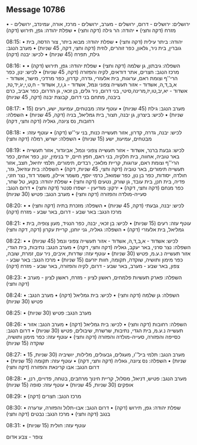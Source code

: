 ## Message 10786

• ירושלים: ירושלים - דרום, ירושלים - מערב, ירושלים - מרכז, אורה, עמינדב, ירושלים - מזרח (דקה וחצי)
• יהודה: הר גילה (דקה וחצי)
• שפלת יהודה: גפן, תירוש (דקה)

08:15:
• יהודה: ביתר עילית (דקה וחצי)
• שפלת יהודה: מבוא ביתר, צור הדסה, בית גוברין, בית ניר, גלאון, כפר זוהרים, לוזית (דקה וחצי, דקה, 45 שניות)
• מערב הנגב: גילת, תפרח (45 שניות)
• לכיש: יבנה (דקה)

08:16:
• השפלה: גיבתון, גן שלמה (דקה וחצי)
• שפלת יהודה: גפן, תירוש (דקה)
• מרכז הנגב: חצרים, אתר דודאים, לקיה והפזורה (דקה, 45 שניות)
• לכיש: ינון, כפר הרי''ף וצומת ראם, ערוגות, בית אלעזרי, גדרה, קדרון, כפר מרדכי, מישר, אשדוד - א,ב,ד,ה, אשדוד - אזור תעשייה צפוני ונמל, אשדוד - ג,ו,ז, אשדוד - ח,ט,י,יג,יד,טז, אשדוד - יא,יב,טו,יז,מרינה,סיטי, בני דרום, ניר גלים, בן זכאי, גן הדרום, כפר אביב, כרם ביבנה, מתחם בני דרום, קבוצת יבנה (דקה, 45 שניות)

08:17:
• מערב הנגב: גילת (45 שניות)
• עוטף עזה: מבטחים, עמיעוז, ישע, רעים (15 שניות)
• לכיש: ביצרון, גן יבנה, חצור, בית גמליאל, בניה (דקה, 45 שניות)
• השפלה: רחובות, נס ציונה, גאליה (דקה וחצי, דקה)

08:18:
• לכיש: יבנה, גדרה, קדרון, אזור תעשייה כנות, בני עי''ש (דקה)
• עוטף עזה: מבטחים, עמיעוז, ישע (15 שניות)
• השפלה: ישרש, רמלה (דקה וחצי)

08:19:
• לכיש: גבעת ברנר, אשדוד - אזור תעשייה צפוני ונמל, אביגדור, אזור תעשייה באר טוביה, אחווה, בית חלקיה, בני ראם, חפץ חיים, יד בנימין, ינון, כפר אחים, כפר הרי''ף וצומת ראם, ערוגות, קריית מלאכי, רבדים, תימורים, תלמי יחיאל, חצב, אזור תעשייה תימורים, באר טוביה (דקה וחצי, 45 שניות, דקה)
• השפלה: בית עוזיאל, גזר, חולדה, יסודות, כפר בן נון, כפר שמואל, כרמי יוסף, משמר איילון, משמר דוד, נצר חזני, פדיה, בית חנן, בית עובד, גן שורק, נטעים (דקה וחצי)
• שפלת יהודה: בקוע, טל שחר, כפר מנחם (דקה וחצי, דקה)
• ירקון: מודיעין - ישפרו סנטר (דקה וחצי)
• דרום הנגב: סעייה-מולדה והפזורה (דקה וחצי)
• מערב הנגב: פטיש (30 שניות)

08:20:
• לכיש: יבנה, גבעתי (דקה, 45 שניות)
• השפלה: מזכרת בתיה (דקה וחצי)
• מרכז הנגב: באר שבע - דרום, באר שבע - מזרח (דקה)

08:21:
• עוטף עזה: רעים (15 שניות)
• לכיש: בן זכאי, יבנה, כפר הנגיד, מעון צופיה, בית גמליאל, בית אלעזרי (דקה)
• השפלה: גאליה, גני יוחנן, קריית עקרון (דקה, דקה וחצי)

08:22:
• לכיש: אשדוד - א,ב,ד,ה, אשדוד - אזור תעשייה צפוני ונמל (45 שניות)
• השפלה: נצר סרני, באר יעקב, גאליה (דקה וחצי, דקה)
• מערב הנגב: נתיבות, בית הגדי, אזור תעשייה נ.ע.מ, פטיש (30 שניות)
• עוטף עזה: שדרות, איבים, ניר עם, זמרת, שובה, כפר מימון ותושיה, שוקדה, תקומה, חוות יזרעם (15 שניות)
• מרכז הנגב: באר שבע - צפון, באר שבע - מערב, באר שבע - דרום, לקיה והפזורה, באר שבע - מזרח (דקה)

08:23:
• השפלה: פארק תעשיות פלמחים, ראשון לציון - מזרח, ראשון לציון - מערב (דקה וחצי)

08:24:
• השפלה: גן שלמה (דקה וחצי)
• לכיש: בית גמליאל (דקה)
• מערב הנגב: פטיש (30 שניות)

08:25:
• מערב הנגב: פטיש (30 שניות)

08:26:
• השפלה: רחובות (דקה וחצי)
• לכיש: בית גמליאל (דקה)
• מערב הנגב: אזור תעשייה נ.ע.מ, בית הגדי, נתיבות, שרשרת, שיבולים, פטיש (30 שניות)
• דרום הנגב: כסייפה והפזורה, סעייה-מולדה והפזורה (דקה וחצי)
• עוטף עזה: כפר מימון ותושיה, שוקדה (15 שניות)

08:27:
• מערב הנגב: תלמי ביל''ו, מעגלים, גבעולים, מלילות, יושיביה (30 שניות, 15 שניות)
• השפלה: נס ציונה, גאליה (דקה וחצי, דקה)
• עוטף עזה: תקומה (15 שניות)
• דרום הנגב: אבו קרינאת והפזורה (דקה וחצי)

08:28:
• מערב הנגב: פטיש, דניאל, מסלול, קריית חינוך מרחבים, בטחה, פדויים, רנן, אופקים (30 שניות, 45 שניות)
• עוטף עזה: סופה (15 שניות)

08:29:
• מרכז הנגב: חצרים (דקה)

08:30:
• שפלת יהודה: גפן, תירוש (דקה)
• דרום הנגב: אבו-תלול והפזורה, ערערה בנגב (דקה וחצי)
• מרכז הנגב: נבטים (דקה וחצי)

08:31:
• עוטף עזה: חולית (15 שניות)

צופר - צבע אדום

